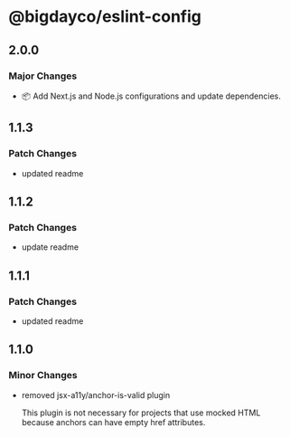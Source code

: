 # @bigdayco/eslint-config

## 2.0.0

### Major Changes

- 📦 Add Next.js and Node.js configurations and update dependencies.

## 1.1.3

### Patch Changes

- updated readme

## 1.1.2

### Patch Changes

- update readme

## 1.1.1

### Patch Changes

- updated readme

## 1.1.0

### Minor Changes

- removed jsx-a11y/anchor-is-valid plugin

  This plugin is not necessary for projects that use mocked HTML because anchors can have empty href attributes.
